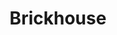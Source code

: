 ---
pid: PT242
title: Brickhouse
location_transcription: Fishtown
zipcode: '19134'
outside_phl: 
neighborhood: Port Richmond
age: '54'
age_range: 50-59
instagram: 
image_file_name: PT_242.jpg
proposal_transcription: 
topic: Architecture,Philadelphia
topic_summary: 0, 0
type: Other No Form
keywords_other: Fishtown, brick house
credit: Suzanne
image_labels: 
twitter: 
facebook: 
permalink: "/monuments/pt242/"
layout: item-page
---